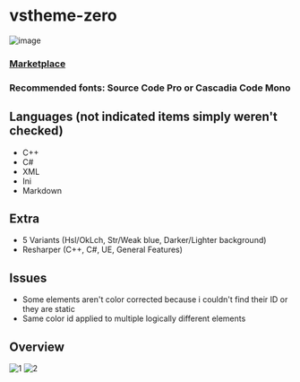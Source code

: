 # vstheme-zero 
![image](https://i.imgur.com/9pLrdxt.png)
### [Marketplace](https://marketplace.visualstudio.com/items?itemName=AgitoReiKen.zerovstheme)

### Recommended fonts: Source Code Pro or Cascadia Code Mono
 
## Languages (not indicated items simply weren't checked)
- C++
- C#
- XML
- Ini
- Markdown

## Extra
- 5 Variants (Hsl/OkLch, Str/Weak blue, Darker/Lighter background)
- Resharper (C++, C#, UE, General Features)

## Issues
- Some elements aren't color corrected because i couldn't find their ID or they are static
- Same color id applied to multiple logically different elements

## Overview
![1](https://i.imgur.com/r6bTXNX.jpg)
![2](https://i.imgur.com/QGkHo4j.jpg)
